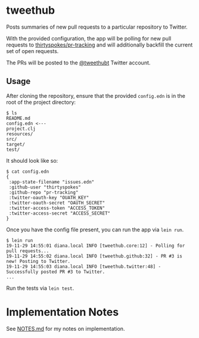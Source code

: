 # tweethub

Posts summaries of new pull requests to a particular repository to Twitter.

With the provided configuration, the app will be polling for new pull requests to [thirtyspokes/pr-tracking](https://github.com/thirtyspokes/pr-tracking) and will additionally backfill the current set of open requests.

The PRs will be posted to the [@tweethubt](https://twitter.com/tweethubt) Twitter account.

## Usage

After cloning the repository, ensure that the provided `config.edn` is in the root of the project directory:

```
$ ls
README.md
config.edn <---
project.clj
resources/
src/
target/
test/
```

It should look like so:

```
$ cat config.edn
{
 :app-state-filename "issues.edn"
 :github-user "thirtyspokes"
 :github-repo "pr-tracking"
 :twitter-oauth-key "OUATH_KEY"
 :twitter-oauth-secret "OAUTH_SECRET"
 :twitter-access-token "ACCESS_TOKEN"
 :twitter-access-secret "ACCESS_SECRET"
}
```

Once you have the config file present, you can run the app via `lein run`.

```
$ lein run
19-11-29 14:55:01 diana.local INFO [tweethub.core:12] - Polling for pull requests...
19-11-29 14:55:02 diana.local INFO [tweethub.github:32] - PR #3 is new! Posting to Twitter.
19-11-29 14:55:03 diana.local INFO [tweethub.twitter:48] - Successfully posted PR #3 to Twitter.
...
```

Run the tests via `lein test`.

Implementation Notes
====================

See [NOTES.md](NOTES.md) for my notes on implementation.